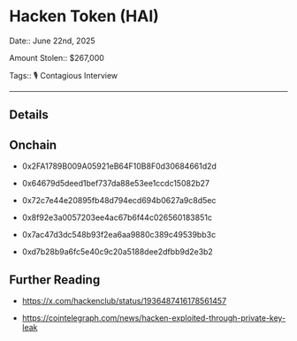 # Hacken Token (HAI)

Date:: June 22nd, 2025

Amount Stolen:: $267,000

Tags:: 🎙️ Contagious Interview

---

## Details


## Onchain


- 0x2FA1789B009A05921eB64F10B8F0d30684661d2d 

- 0x64679d5deed1bef737da88e53ee1ccdc15082b27

- 0x72c7e44e20895fb48d794ecd694b0627a9c8d5ec

- 0x8f92e3a0057203ee4ac67b6f44c026560183851c

- 0x7ac47d3dc548b93f2ea6aa9880c389c49539bb3c

- 0xd7b28b9a6fc5e40c9c20a5188dee2dfbb9d2e3b2

## Further Reading

- https://x.com/hackenclub/status/1936487416178561457

- https://cointelegraph.com/news/hacken-exploited-through-private-key-leak